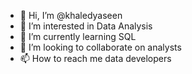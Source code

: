 - 👋 Hi, I’m @khaledyaseen
- 👀 I’m interested in Data Analysis
- 🌱 I’m currently learning SQL
- 💞️ I’m looking to collaborate on analysts 
- 📫 How to reach me data developers

<!---
khaledyaseen272/khaledyaseen272 is a ✨ special ✨ repository because its `README.md` (this file) appears on your GitHub profile.
You can click the Preview link to take a look at your changes.
--->
